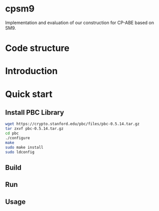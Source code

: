 # cpsm9
Implementation and evaluation of our construction for CP-ABE based on SM9.

# Code structure

# Introduction

# Quick start

## Install PBC Library

```bash
wget https://crypto.stanford.edu/pbc/files/pbc-0.5.14.tar.gz
tar zxvf pbc-0.5.14.tar.gz
cd pbc
./configure
make
sudo make install
sudo ldconfig
```

## Build

## Run

## Usage
